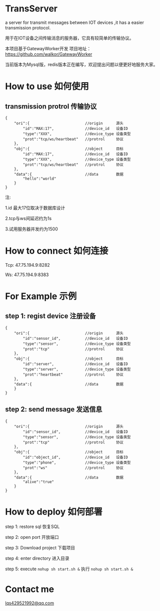 # TransServer
a server for transmit messages between IOT devices ,it has a easier transmission protocol.

用于在IOT设备之间传输消息的服务器，它具有较简单的传输协议。

本项目基于GatewayWorker开发 项目地址： https://github.com/walkor/GatewayWorker

当前版本为Mysql版，redis版本正在编写，欢迎提出问题以便更好地服务大家。
# How to use 如何使用

## transmission protrol 传输协议
```
{
    "ori":{                         //origin      源头
        "id":"MAX:17",              //device_id   设备ID
        "type":"XXX",               //device_type 设备类型
        "prot":"tcp/ws/heartbeat"   //protrol     协议
    },
    "obj":{                         //object      目标
        "id":"MAX:17",              //device_id   设备ID
        "type":"XXX",               //device_type 设备类型
        "prot":"tcp/ws/heartbeat"   //protrol     协议
    },
    "data":{                        //data        数据
        "hello":"world"
    }
}
```
注:

1.id 最大17位取决于数据库设计

2.tcp与ws间延迟约为1s

3.试用服务器并发约为1500

# How to connect  如何连接
Tcp:
47.75.194.9:8282

Ws:
47.75.194.9:8383

# For Example  示例
## step 1:  regist device 注册设备
```
{
    "ori":{                         //origin      源头
        "id":"sensor_id",           //device_id   设备ID
        "type":"sensor",            //device_type 设备类型
        "prot":"tcp"                //protrol     协议
    },
    "obj":{                         //object      目标
        "id":"server",              //device_id   设备ID
        "type":"server",            //device_type 设备类型
        "prot":"heartbeat"          //protrol     协议
    },
    "data":{                        //data        数据
    }
}
```
## step 2:  send message 发送信息
```
{
    "ori":{                         //origin      源头
        "id":"sensor_id",           //device_id   设备ID
        "type":"sensor",            //device_type 设备类型
        "prot":"tcp"                //protrol     协议
    },
    "obj":{                         //object      目标
        "id":"object_id",           //device_id   设备ID
        "type":"phone",             //device_type 设备类型
        "prot":"ws"                 //protrol     协议
    },
    "data":{                        //data        数据
        "alive":"true"
    }
}
```
# How to deploy  如何部署
step 1: restore sql 恢复SQL

step 2: open port 开放端口

step 3: Download project 下载项目

step 4: enter directory 进入目录

step 5: execute `nohup sh start.sh &` 执行 `nohup sh start.sh &`

# Contact me
lqs429521992@qq.com

